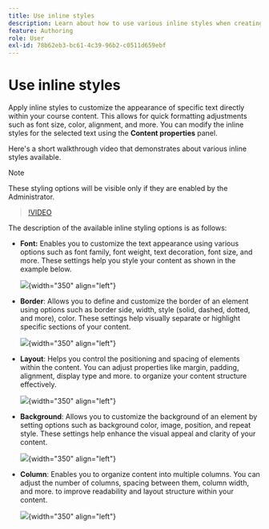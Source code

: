 ```yaml
---
title: Use inline styles
description: Learn about how to use various inline styles when creating Learning content in the Product Training and Learning
feature: Authoring
role: User
exl-id: 78b62eb3-bc61-4c39-96b2-c0511d659ebf
---
```

# Use inline styles 

Apply inline styles to customize the appearance of specific text directly within your course content. This allows for quick formatting adjustments such as font size, color, alignment, and more. You can modify the inline styles for the selected text using the **Content properties** panel.

Here's a short walkthrough video that demonstrates about various inline styles available.  

>[!NOTE]
>
> These styling options will be visible only if they are enabled by the Administrator. 


>[!VIDEO](https://video.tv.adobe.com/v/3469533/aem-guides-learning-content)


The description of the available inline styling options is as follows: 

- **Font:** Enables you to customize the text appearance using various options such as font family, font weight, text decoration, font size, and more. These settings help you style your content as shown in the example below. 

    ![](assets/font-learning-content.png){width="350" align="left"}

- **Border**: Allows you to define and customize the border of an element using options such as border side, width, style (solid, dashed, dotted, and more), color. These settings help visually separate or highlight specific sections of your content.   

    ![](assets/border-learning-content.png){width="350" align="left"}

- **Layout**: Helps you control the positioning and spacing of elements within the content. You can adjust properties like margin, padding, alignment, display type and more. to organize your content structure effectively.

    ![](assets/layout-learning-content.png){width="350" align="left"}

- **Background**: Allows you to customize the background of an element by setting options such as background color, image, position, and repeat style. These settings help enhance the visual appeal and clarity of your content.  

    ![](assets/background-learning-content.png){width="350" align="left"}

- **Column**: Enables you to organize content into multiple columns. You can adjust the number of columns, spacing between them, column width, and more. to improve readability and layout structure within your content. 

    ![](assets/column-learning-content.png){width="350" align="left"}
